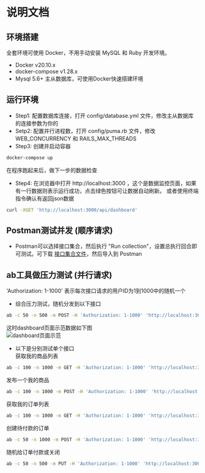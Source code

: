 说明文档
=======

## 环境搭建
全套环境可使用 Docker，不用手动安装 MySQL 和 Ruby 开发环境。
* Docker v20.10.x
* docker-compose v1.28.x
* Mysql 5.6+ 主从数据库，可使用Docker快速搭建环境

## 运行环境
* Step1: 配置数据库连接，打开 config/database.yml 文件，修改主从数据库的连接参数为你的
* Setp2: 配置并行进程数，打开 config/puma.rb 文件，修改 WEB_CONCURRENCY 和 RAILS_MAX_THREADS  
* Step3: 创建并启动容器
```bash  
docker-compose up
```
在程序跑起来后，做下一步的数据检查

* Step4: 在浏览器中打开 http://localhost:3000 ，这个是数据监控页面，如果有一行数据则表示运行成功，点击绿色按钮可让数据自动刷新。
或者使用终端指令确认有返回json数据
```bash 
curl -XGET 'http://localhost:3000/api/dashboard'
```

## Postman测试并发 (顺序请求) 
* Postman可以选择接口集合，然后执行 "Run collection"，设置总执行回合即可测试。可下载 [接口集合文件](https://raw.githubusercontent.com/kdstarter/master-slave-db-demo/master/public/demo/DB2-Tester.postman_collection.json)，然后导入到 Postman

## ab工具做压力测试 (并行请求) 
'Authorization: 1-1000' 表示每次接口请求的用户ID为1到1000中的随机一个
* 综合压力测试，随机分发到以下接口
```bash
ab -c 50 -n 500 -m POST -H 'Authorization: 1-1000' 'http://localhost:3000/api/dashboard/mock_mix_action?scope=my'
```
这时dashboard页面示范数据如下图  
![dashboard页面示范](https://raw.githubusercontent.com/kdstarter/master-slave-db-demo/master/public/demo/db_dashboard.png)

* 以下是分别测试单个接口  
获取我的商品列表
```bash
ab -c 100 -n 1000 -m GET -H 'Authorization: 1-1000' 'http://localhost:3000/api/products?scope=my'
```
发布一个我的商品
```bash
ab -c 100 -n 1000 -m POST -H 'Authorization: 1-1000' 'http://localhost:3000/api/products'
```
获取我的订单列表
```bash
ab -c 100 -n 1000 -m GET -H 'Authorization: 1-1000' 'http://localhost:3000/api/orders?scope=my'
```
创建待付款的订单
```bash
ab -c 50 -n 1000 -m POST -H 'Authorization: 1-1000' 'http://localhost:3000/api/orders'
```
随机给订单付款或关闭
```bash
ab -c 50 -n 500 -m PUT -H 'Authorization: 1-1000' 'http://localhost:3000/api/orders/random_id'
```

